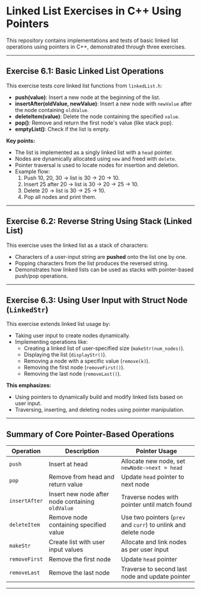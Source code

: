 # Linked List Exercises in C++ Using Pointers

This repository contains implementations and tests of basic linked list operations using pointers in C++, demonstrated through three exercises.

---

## Exercise 6.1: Basic Linked List Operations

This exercise tests core linked list functions from `linkedList.h`:

- **push(value)**: Insert a new node at the beginning of the list.
- **insertAfter(oldValue, newValue)**: Insert a new node with `newValue` after the node containing `oldValue`.
- **deleteItem(value)**: Delete the node containing the specified `value`.
- **pop()**: Remove and return the first node's value (like stack pop).
- **emptyList()**: Check if the list is empty.

**Key points:**

- The list is implemented as a singly linked list with a `head` pointer.
- Nodes are dynamically allocated using `new` and freed with `delete`.
- Pointer traversal is used to locate nodes for insertion and deletion.
- Example flow:
  1. Push 10, 20, 30 → list is 30 → 20 → 10.
  2. Insert 25 after 20 → list is 30 → 20 → 25 → 10.
  3. Delete 20 → list is 30 → 25 → 10.
  4. Pop all nodes and print them.

---

## Exercise 6.2: Reverse String Using Stack (Linked List)

This exercise uses the linked list as a stack of characters:

- Characters of a user-input string are **pushed** onto the list one by one.
- Popping characters from the list produces the reversed string.
- Demonstrates how linked lists can be used as stacks with pointer-based push/pop operations.

---

## Exercise 6.3: Using User Input with Struct Node (`LinkedStr`)

This exercise extends linked list usage by:

- Taking user input to create nodes dynamically.
- Implementing operations like:
  - Creating a linked list of user-specified size (`makeStr(num_nodes)`).
  - Displaying the list (`displayStr()`).
  - Removing a node with a specific value (`remove(k)`).
  - Removing the first node (`removeFirst()`).
  - Removing the last node (`removeLast()`).
  
**This emphasizes:**

- Using pointers to dynamically build and modify linked lists based on user input.
- Traversing, inserting, and deleting nodes using pointer manipulation.

---

## Summary of Core Pointer-Based Operations

| Operation          | Description                                         | Pointer Usage                                  |
|--------------------|-----------------------------------------------------|------------------------------------------------|
| `push`             | Insert at head                                      | Allocate new node, set `newNode->next = head` |
| `pop`              | Remove from head and return value                   | Update `head` pointer to next node             |
| `insertAfter`       | Insert new node after node containing `oldValue`   | Traverse nodes with pointer until match found  |
| `deleteItem`        | Remove node containing specified value             | Use two pointers (`prev` and `curr`) to unlink and delete node |
| `makeStr`           | Create list with user input values                   | Allocate and link nodes as per user input       |
| `removeFirst`       | Remove the first node                                | Update `head` pointer                           |
| `removeLast`        | Remove the last node                                 | Traverse to second last node and update pointer|

---


